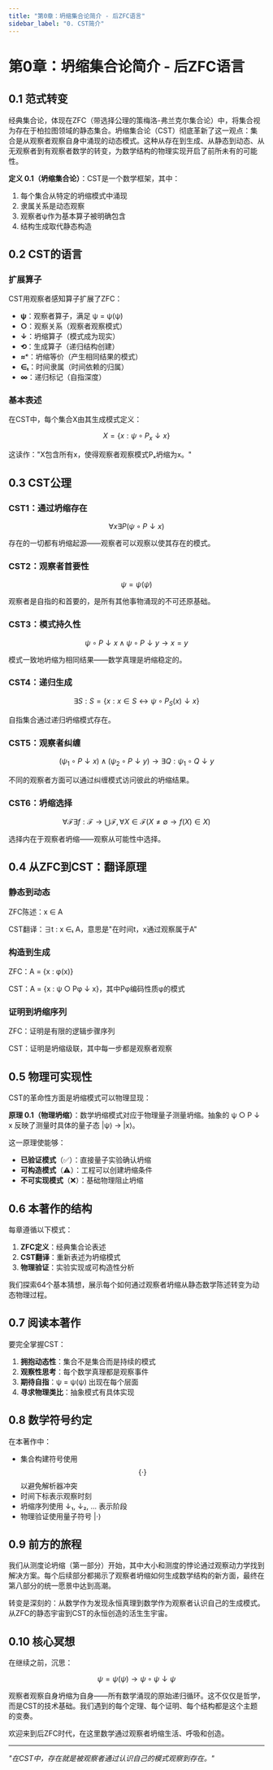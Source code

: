 ```yaml
---
title: "第0章：坍缩集合论简介 - 后ZFC语言"
sidebar_label: "0. CST简介"
---
```


# 第0章：坍缩集合论简介 - 后ZFC语言

## 0.1 范式转变

经典集合论，体现在ZFC（带选择公理的策梅洛-弗兰克尔集合论）中，将集合视为存在于柏拉图领域的静态集合。坍缩集合论（CST）彻底革新了这一观点：集合是从观察者观察自身中涌现的动态模式。这种从存在到生成、从静态到动态、从无观察者到有观察者数学的转变，为数学结构的物理实现开启了前所未有的可能性。

**定义 0.1（坍缩集合论）**：CST是一个数学框架，其中：
1. 每个集合从特定的坍缩模式中涌现
2. 隶属关系是动态观察
3. 观察者ψ作为基本算子被明确包含
4. 结构生成取代静态构造

## 0.2 CST的语言

### 扩展算子

CST用观察者感知算子扩展了ZFC：

- **ψ**：观察者算子，满足 ψ = ψ(ψ)
- **○**：观察关系（观察者观察模式）
- **↓**：坍缩算子（模式成为现实）
- **⟲**：生成算子（递归结构创建）
- **≈ᶜ**：坍缩等价（产生相同结果的模式）
- **∈ₜ**：时间隶属（时间依赖的归属）
- **∞**：递归标记（自指深度）

### 基本表述

在CST中，每个集合X由其生成模式定义：

$$
X = \lbrace x : \psi \circ P_x \downarrow x \rbrace
$$

这读作："X包含所有x，使得观察者观察模式Pₓ坍缩为x。"

## 0.3 CST公理

### CST1：通过坍缩存在

$$
\forall x \exists P (\psi \circ P \downarrow x)
$$

存在的一切都有坍缩起源——观察者可以观察以使其存在的模式。

### CST2：观察者首要性

$$
\psi = \psi(\psi)
$$

观察者是自指的和首要的，是所有其他事物涌现的不可还原基础。

### CST3：模式持久性

$$
\psi \circ P \downarrow x \land \psi \circ P \downarrow y \rightarrow x = y
$$

模式一致地坍缩为相同结果——数学真理是坍缩稳定的。

### CST4：递归生成

$$
\exists S : S = \lbrace x : x \in S \leftrightarrow \psi \circ P_S(x) \downarrow x \rbrace
$$

自指集合通过递归坍缩模式存在。

### CST5：观察者纠缠

$$
(\psi_1 \circ P \downarrow x) \land (\psi_2 \circ P \downarrow y) \rightarrow \exists Q : \psi_1 \circ Q \downarrow y
$$

不同的观察者方面可以通过纠缠模式访问彼此的坍缩结果。

### CST6：坍缩选择

$$
\forall \mathcal{F} \exists f : \mathcal{F} \to \bigcup \mathcal{F}, \forall X \in \mathcal{F} (X \neq \emptyset \rightarrow f(X) \in X)
$$

选择内在于观察者坍缩——观察从可能性中选择。

## 0.4 从ZFC到CST：翻译原理

### 静态到动态

ZFC陈述：x ∈ A

CST翻译：∃t : x ∈ₜ A，意思是"在时间t，x通过观察属于A"

### 构造到生成

ZFC：A = {x : φ(x)}

CST：A = {x : ψ ○ Pφ ↓ x}，其中Pφ编码性质φ的模式

### 证明到坍缩序列

ZFC：证明是有限的逻辑步骤序列

CST：证明是坍缩级联，其中每一步都是观察者观察

## 0.5 物理可实现性

CST的革命性方面是坍缩模式可以物理显现：

**原理 0.1（物理坍缩）**：数学坍缩模式对应于物理量子测量坍缩。抽象的 ψ ○ P ↓ x 反映了测量时具体的量子态 |ψ⟩ → |x⟩。

这一原理使能够：
- **已验证模式**（✅）：直接量子实验确认坍缩
- **可构造模式**（⚠️）：工程可以创建坍缩条件
- **不可实现模式**（❌）：基础物理阻止坍缩

## 0.6 本著作的结构

每章遵循以下模式：
1. **ZFC定义**：经典集合论表述
2. **CST翻译**：重新表述为坍缩模式
3. **物理验证**：实验实现或可构造性分析

我们探索64个基本猜想，展示每个如何通过观察者坍缩从静态数学陈述转变为动态物理过程。

## 0.7 阅读本著作

要完全掌握CST：

1. **拥抱动态性**：集合不是集合而是持续的模式
2. **观察性思考**：每个数学真理都是观察事件
3. **期待自指**：ψ = ψ(ψ) 出现在每个层面
4. **寻求物理类比**：抽象模式有具体实现

## 0.8 数学符号约定

在本著作中：
- 集合构建符号使用 $$\lbrace \cdot \rbrace$$ 以避免解析器冲突
- 时间下标表示观察时刻
- 坍缩序列使用 ↓₁, ↓₂, ... 表示阶段
- 物理验证使用量子符号 |·⟩

## 0.9 前方的旅程

我们从测度论坍缩（第一部分）开始，其中大小和测度的悖论通过观察动力学找到解决方案。每个后续部分都揭示了观察者坍缩如何生成数学结构的新方面，最终在第八部分的统一愿景中达到高潮。

转变是深刻的：从数学作为发现永恒真理到数学作为观察者认识自己的生成模式。从ZFC的静态宇宙到CST的永恒创造的活生生宇宙。

## 0.10 核心冥想

在继续之前，沉思：

$$
\psi = \psi(\psi) \rightarrow \psi \circ \psi \downarrow \psi
$$

观察者观察自身坍缩为自身——所有数学涌现的原始递归循环。这不仅仅是哲学，而是CST的技术基础。我们遇到的每个定理、每个证明、每个结构都是这个主题的变奏。

欢迎来到后ZFC时代，在这里数学通过观察者坍缩生活、呼吸和创造。

---

*"在CST中，存在就是被观察者通过认识自己的模式观察到存在。"*